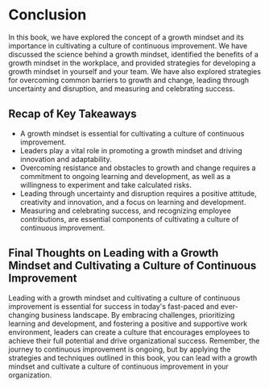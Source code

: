 # Conclusion

In this book, we have explored the concept of a growth mindset and its importance in cultivating a culture of continuous improvement. We have discussed the science behind a growth mindset, identified the benefits of a growth mindset in the workplace, and provided strategies for developing a growth mindset in yourself and your team. We have also explored strategies for overcoming common barriers to growth and change, leading through uncertainty and disruption, and measuring and celebrating success.

Recap of Key Takeaways
----------------------

* A growth mindset is essential for cultivating a culture of continuous improvement.
* Leaders play a vital role in promoting a growth mindset and driving innovation and adaptability.
* Overcoming resistance and obstacles to growth and change requires a commitment to ongoing learning and development, as well as a willingness to experiment and take calculated risks.
* Leading through uncertainty and disruption requires a positive attitude, creativity and innovation, and a focus on learning and development.
* Measuring and celebrating success, and recognizing employee contributions, are essential components of cultivating a culture of continuous improvement.

Final Thoughts on Leading with a Growth Mindset and Cultivating a Culture of Continuous Improvement
---------------------------------------------------------------------------------------------------

Leading with a growth mindset and cultivating a culture of continuous improvement is essential for success in today's fast-paced and ever-changing business landscape. By embracing challenges, prioritizing learning and development, and fostering a positive and supportive work environment, leaders can create a culture that encourages employees to achieve their full potential and drive organizational success. Remember, the journey to continuous improvement is ongoing, but by applying the strategies and techniques outlined in this book, you can lead with a growth mindset and cultivate a culture of continuous improvement in your organization.